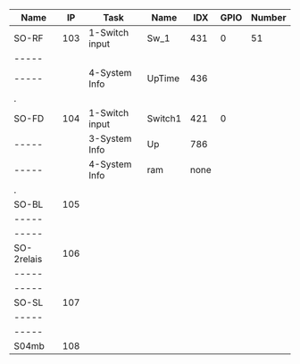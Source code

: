 Name      |IP | Task         | Name  |IDX | GPIO | Number
--------- |---|------------- | ----  |----|----  | ------
SO-RF     |103|1-Switch input|Sw_1   |431 | 0    | 51
-----     |   |              |       |    |      |
-----     |   |4-System Info |UpTime |436 |      |  
.         |   |              |       |    |      |
SO-FD     |104|1-Switch input|Switch1|421 | 0    |
-----     |   |3-System Info |Up     |786 |      |
-----     |   |4-System Info |ram    |none|      |
.         |   |              |       |    |      |
SO-BL     |105|           |      |    |      |
-----     |   |           |      |    |      |
-----     |   |           |      |    |      |
SO-2relais|106|           |      |    |      |
-----     |   |           |      |    |      |
-----     |   |           |      |    |      |
SO-SL     |107|           |      |    |      |
-----     |   |           |      |    |      |
-----     |   |           |      |    |      |
S04mb     |108|           |      |    |      |

